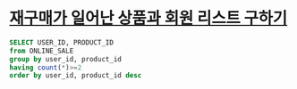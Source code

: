 # [재구매가 일어난 상품과 회원 리스트 구하기](https://school.programmers.co.kr/learn/courses/30/lessons/131536)
~~~SQL 
SELECT USER_ID, PRODUCT_ID
from ONLINE_SALE
group by user_id, product_id
having count(*)>=2
order by user_id, product_id desc
~~~
